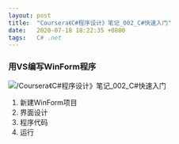 ```yaml
---
layout: post
title:  "Coursera《C#程序设计》笔记_002_C#快速入门"
date:   2020-07-18 18:22:35 +0800
tags:   C# .net
---
```


### 用VS编写WinForm程序
![/Coursera《C#程序设计》笔记_002_C#快速入门][001]
1. 新建WinForm项目
2. 界面设计
3. 程序代码
4. 运行



###

[001]: ../images/Coursera《C#程序设计》笔记_002_C#快速入门pic001.png
